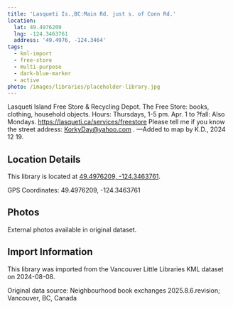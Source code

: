 ```yaml
---
title: 'Lasqueti Is.,BC:Main Rd. just s. of Conn Rd.'
location:
  lat: 49.4976209
  lng: -124.3463761
  address: '49.4976, -124.3464'
tags:
  - kml-import
  - free-store
  - multi-purpose
  - dark-blue-marker
  - active
photo: /images/libraries/placeholder-library.jpg
---
```

Lasqueti Island Free Store & Recycling Depot.
The Free Store: books, clothing, household objects.
Hours: Thursdays, 1-5 pm.
Apr. 1 to ?fall: Also Mondays.
https://lasqueti.ca/services/freestore
Please tell me if you know the street address:
KorkyDay@yahoo.com .
—Added to map by K.D., 2024 12 19. 

## Location Details

This library is located at [49.4976209, -124.3463761](https://www.google.com/maps?q=49.4976209,-124.3463761).

GPS Coordinates: 49.4976209, -124.3463761

## Photos

External photos available in original dataset.

## Import Information

This library was imported from the Vancouver Little Libraries KML dataset on 2024-08-08.

Original data source: Neighbourhood book exchanges 2025.8.6.revision; Vancouver, BC, Canada
